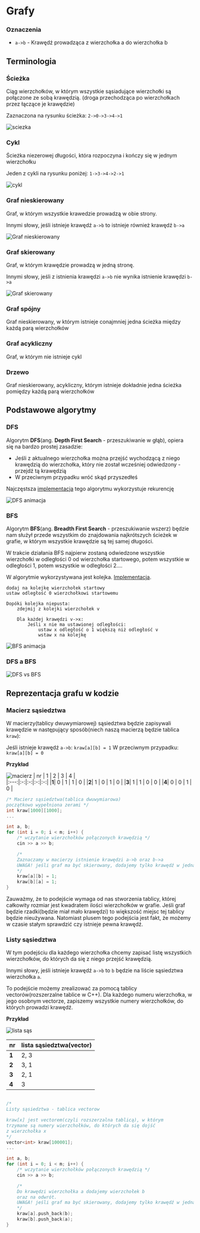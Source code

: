 # Grafy

### Oznaczenia
- `a->b` - Krawędź prowadząca z wierzchołka a do wierzchołka b 

## Terminologia

### Ścieżka
Ciąg wierzchołków, w którym wszystkie sąsiadujące wierzchołki są połączone ze sobą
krawędzią. (droga przechodząca po wierzchołkach przez łączące je krawędzie)

Zaznaczona na rysunku ścieżka:
`2->0->3->4->1`

![sciezka](/zdjecia/sciezka.png)

### Cykl
Ścieżka niezerowej długości, która rozpoczyna i kończy się w jednym wierzchołku

Jeden z cykli na rysunku poniżej: `1->3->4->2->1`

![cykl](/zdjecia/cykl.png)

### Graf nieskierowany
Graf, w którym wszystkie krawedzie prowadzą w obie strony.

Innymi słowy, jeśli istnieje krawędź `a->b` to istnieje również krawędź `b->a`

![Graf nieskierowany](/zdjecia/nieskierowany.png)

### Graf skierowany
Graf, w którym krawędzie prowadzą w jedną stronę.

Innymi słowy, jeśli z istnienia krawędzi `a->b` nie wynika istnienie krawędzi `b->a`

![Graf skierowany](/zdjecia/skierowany.png)
### Graf spójny
Graf nieskierowany, w którym istnieje conajmniej jedna ścieżka między każdą parą wierzchołków

### Graf acykliczny
Graf, w którym nie istnieje cykl

### Drzewo 
Graf nieskierowany, acykliczny, którym istnieje dokładnie jedna ścieżka pomiędzy każdą parą wierzchołków

## Podstawowe algorytmy

### DFS
Algorytm **DFS**(ang. **Depth First Search** - przeszukiwanie w głąb), opiera się na bardzo prostej zasadzie:

- Jeśli z aktualnego wierzchołka można przejść wychodzącą z niego krawędzią do
wierzchołka, który nie został wcześniej odwiedzony - przejdź tą krawędzią
- W przeciwnym przypadku wróć skąd przyszedłeś

Najczęstsza [implementacja](/grafy/dfs.cpp) tego algorytmu wykorzystuje rekurencję 

![DFS animacja](/zdjecia/dfs_animation.png)

### BFS
Algorytm **BFS**(ang. **Breadth First Search** - przeszukiwanie wszerz) będzie nam służył przede wszystkim do znajdowania najkrótszych ścieżek w grafie, w którym wszystkie krawędzie są tej samej długości.

W trakcie działania BFS najpierw zostaną odwiedzone wszystkie wierzchołki w odległości 0 od wierzchołka startowego, potem wszystkie w odległości 1, potem wszystkie w odległości 2....

W algorytmie wykorzystywana jest kolejka. [Implementacja](/grafy/bfs.cpp). 

```niewazony
dodaj na kolejkę wierzchołek startowy
ustaw odległość 0 wierzchołkowi startowemu

Dopóki kolejka niepusta:
    zdejmij z kolejki wierzchołek v

    Dla każdej krawędzi v->x:
        Jeśli x nie ma ustawionej odległości:
            ustaw x odległość o 1 większą niż odległość v
            wstaw x na kolejkę
```

![BFS animacja](/zdjecia/bfs_animation.gif)


### DFS a BFS

![DFS vs BFS](/zdjecia/dfs-vs-bfs.gif)

## Reprezentacja grafu w kodzie

### Macierz sąsiedztwa
W macierzy(tablicy dwuwymiarowej) sąsiedztwa będzie zapisywali krawędzie w następujący sposób(niech naszą macierzą będzie tablica `kraw`):

Jeśli istnieje krawędź `a->b`:
`kraw[a][b] = 1` 
W przeciwnym przypadku:
`kraw[a][b] = 0`


**Przykład**

![macierz](/zdjecia/nieskierowany.png)
|  nr | 1 | 2 | 3 | 4 |  
|:---:|:-:|:-:|:-:|:-:|
|**1**| 0 | 1 | 1 | 0 | 
|**2**| 1 | 0 | 1 | 0 |
|**3**| 1 | 1 | 0 | 0 |
|**4**| 0 | 0 | 1 | 0 |

```cpp
/* Macierz sąsiedztwa(tablica dwuwymiarowa)
początkowo wypełniona zerami */
int kraw[1000][1000];
...

int a, b;
for (int i = 0; i < m; i++) {
    /* wczytanie wierzchołków połączonych krawędzią */
    cin >> a >> b;

    /* 
    Zaznaczamy w macierzy istnienie krawędzi a->b oraz b->a
    UWAGA! jeśli graf ma być skierowany, dodajemy tylko krawędź w jedną stronę!
    */
    kraw[a][b] = 1;
    kraw[b][a] = 1;
}
```
Zauważmy, że to podejście wymaga od nas stworzenia tablicy, której całkowity rozmiar jest kwadratem ilości wierzchołków w grafie. Jeśli graf będzie rzadki(będzie miał mało krawędzi) to większość miejsc tej tablicy będzie nieużywana. Natomiast plusem tego podejścia jest fakt, że możemy w czasie stałym sprawdzić czy istnieje pewna krawędź.

### Listy sąsiedztwa
W tym podejściu dla każdego wierzchołka chcemy zapisać listę wszystkich wierzchołków, do których da się z niego przejść krawędzią.

Innymi słowy, jeśli istnieje krawędź `a->b`
to `b` będzie na liście sąsiedztwa wierzchołka `a`.

To podejście możemy zrealizować za pomocą tablicy vectorów(rozszerzalne tablice w C++). Dla każdego numeru wierzchołka, w jego osobnym vectorze, zapiszemy wszystkie numery wierzchołków, do których prowadzi krawędź.

**Przykład**

![lista sąs](/zdjecia/nieskierowany.png)

| nr  | lista sąsiedztwa(vector) |
|-----| :--------------  |
|**1**| 2, 3             |
|**2**| 3, 1             |
|**3**| 2, 1             |
|**4**| 3                |
```cpp

/*
Listy sąsiedztwa - tablica vectorow

kraw[x] jest vectorem(czyli rozszerzalna tablicą), w którym
trzymane są numery wierzchołków, do których da się dojść
z wierzchołka x 
*/
vector<int> kraw[100001];
...

int a, b;
for (int i = 0; i < m; i++) {
    /* wczytanie wierzchołków połączonych krawędzią */
    cin >> a >> b;

    /* 
    Do krawędzi wierzchołka a dodajemy wierzchołek b
    oraz na odwrót.
    UWAGA! jeśli graf ma być skierowany, dodajemy tylko krawędź w jedną stronę!
    */
    kraw[a].push_back(b);
    kraw[b].push_back(a);
}
```
